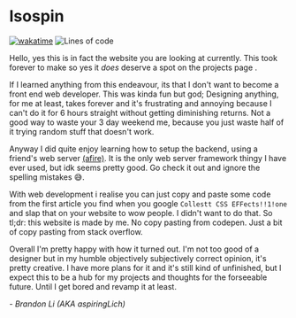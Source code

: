 # Isospin

[![wakatime](https://wakatime.com/badge/user/4b6581a3-5d2c-4e5d-9be1-63e7bb07270d/project/7867fba2-41b6-4e7c-9f9b-c37d18db6a65.svg)](https://wakatime.com/badge/user/4b6581a3-5d2c-4e5d-9be1-63e7bb07270d/project/7867fba2-41b6-4e7c-9f9b-c37d18db6a65) ![Lines of code](https://img.shields.io/tokei/lines/github/aspiringLich/isospin)

Hello, yes this is in fact the website you are looking at currently. This took forever to make so yes it *does* deserve a spot on the projects page . 

If I learned anything from this endeavour, its that I don't want to become a front end web developer. This was kinda fun but god; Designing anything, for me at least, takes forever and it's frustrating and annoying because I can't do it for 6 hours straight without getting diminishing returns. Not a good way to waste your 3 day weekend me, because you just waste half of it trying random stuff that doesn't work.

Anyway I did quite enjoy learning how to setup the backend, using a friend's web server [(afire)](https://github.com/Basicprogrammer10/afire). It is the only web server framework thingy I have ever used, but idk seems pretty good. Go check it out and ignore the spelling mistakes :sweat_smile:. 

With web development i realise you can just copy and paste some code from the first article you find when you google `Collestt CSS EFFects!!1!one` and slap that on your website to wow people. I didn't want to do that. So tl;dr: this website is made by me. No copy pasting from codepen. Just a bit of copy pasting from stack overflow.

Overall I'm pretty happy with how it turned out. I'm not too good of a designer but in my humble objectively subjectively correct opinion, it's pretty creative. I have more plans for it and it's still kind of unfinished, but I expect this to be a hub for my projects and thoughts for the forseeable future. Until I get bored and revamp it at least.

 *- Brandon Li (AKA aspiringLich)*